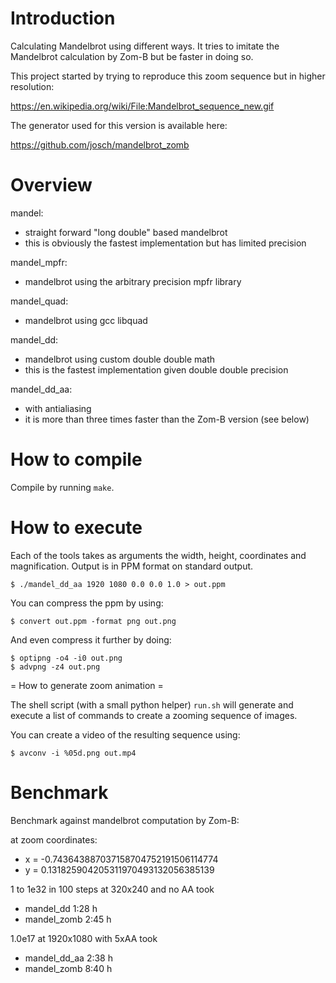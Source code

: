 Introduction
============

Calculating Mandelbrot using different ways. It tries to imitate the Mandelbrot
calculation by Zom-B but be faster in doing so.

This project started by trying to reproduce this zoom sequence but in higher
resolution:

https://en.wikipedia.org/wiki/File:Mandelbrot_sequence_new.gif

The generator used for this version is available here:

https://github.com/josch/mandelbrot_zomb

Overview
========

mandel:
 - straight forward "long double" based mandelbrot
 - this is obviously the fastest implementation but has limited precision

mandel_mpfr:
 - mandelbrot using the arbitrary precision mpfr library

mandel_quad:
 - mandelbrot using gcc libquad

mandel_dd:
 - mandelbrot using custom double double math
 - this is the fastest implementation given double double precision

mandel_dd_aa:
 - with antialiasing
 - it is more than three times faster than the Zom-B version (see below)


How to compile
==============

Compile by running `make`.

How to execute
==============

Each of the tools takes as arguments the width, height, coordinates and
magnification. Output is in PPM format on standard output.

	$ ./mandel_dd_aa 1920 1080 0.0 0.0 1.0 > out.ppm

You can compress the ppm by using:

	$ convert out.ppm -format png out.png

And even compress it further by doing:

	$ optipng -o4 -i0 out.png
	$ advpng -z4 out.png

= How to generate zoom animation =

The shell script (with a small python helper) `run.sh` will generate and
execute a list of commands to create a zooming sequence of images.

You can create a video of the resulting sequence using:

	$ avconv -i %05d.png out.mp4

Benchmark
=========

Benchmark against mandelbrot computation by Zom-B:

at zoom coordinates:
 - x = -0.743643887037158704752191506114774
 - y = 0.131825904205311970493132056385139

1 to 1e32 in 100 steps at 320x240 and no AA took
 - mandel_dd   1:28 h
 - mandel_zomb 2:45 h

1.0e17 at 1920x1080 with 5xAA took
 - mandel_dd_aa 2:38 h
 - mandel_zomb  8:40 h
